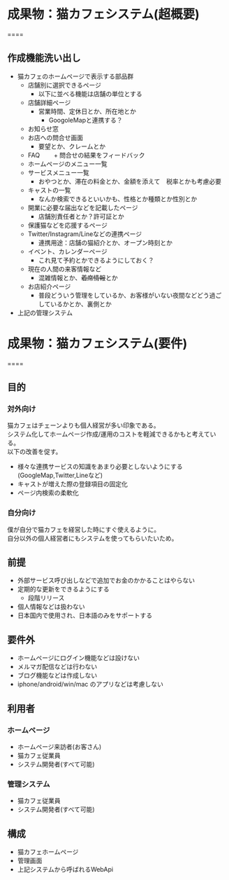# 成果物：猫カフェシステム(超概要)
====

## 作成機能洗い出し
+ 猫カフェのホームページで表示する部品群
  + 店舗別に選択できるページ
    + 以下に並べる機能は店舗の単位とする
  + 店舗詳細ページ
    + 営業時間、定休日とか、所在地とか
      + GoogoleMapと連携する？
  + お知らせ窓
  + お店への問合せ画面
    + 要望とか、クレームとか
  + FAQ
 　　+ 問合せの結果をフィードバック
  + ホームページのメニュー一覧
  + サービスメニュー一覧
    + おやつとか、滞在の料金とか、金額を添えて　税率とかも考慮必要
  + キャストの一覧
    + なんか検索できるといいかも、性格とか種類とか性別とか
  + 開業に必要な届出などを記載したページ
    + 店舗別責任者とか？許可証とか
  + 保護猫などを応援するページ
  + Twitter/Instagram/Lineなどの連携ページ
    + 連携用途：店舗の猫紹介とか、オープン時刻とか
  + イベント、カレンダーページ
    + これ見て予約とかできるようにしておく？
  + 現在の人間の来客情報など
    + 混雑情報とか、~~着席情報~~とか
  + お店紹介ページ
    + 普段どういう管理をしているか、お客様がいない夜間などどう過ごしているかとか、裏側とか
+ 上記の管理システム

# 成果物：猫カフェシステム(要件)
====

## 目的

### 対外向け
猫カフェはチェーンよりも個人経営が多い印象である。  
システム化してホームページ作成/運用のコストを軽減できるかもと考えている。   
以下の改善を促す。  
+ 様々な連携サービスの知識をあまり必要としないようにする(GoogleMap,Twitter,Lineなど)
+ キャストが増えた際の登録項目の固定化
+ ページ内検索の柔軟化

### 自分向け
僕が自分で猫カフェを経営した時にすぐ使えるように。  
自分以外の個人経営者にもシステムを使ってもらいたいため。

## 前提
+ 外部サービス呼び出しなどで追加でお金のかかることはやらない
+ 定期的な更新をできるようにする
  + 段階リリース
+ 個人情報などは扱わない
+ 日本国内で使用され、日本語のみをサポートする

## 要件外
+ ホームページにログイン機能などは設けない
+ メルマガ配信などは行わない
+ ブログ機能などは作成しない
+ iphone/android/win/mac のアプリなどは考慮しない

## 利用者

### ホームページ

+ ホームページ来訪者(お客さん)
+ 猫カフェ従業員
+ システム開発者(すべて可能)

### 管理システム

+ 猫カフェ従業員
+ システム開発者(すべて可能)

## 構成
+ 猫カフェホームページ
+ 管理画面
+ 上記システムから呼ばれるWebApi